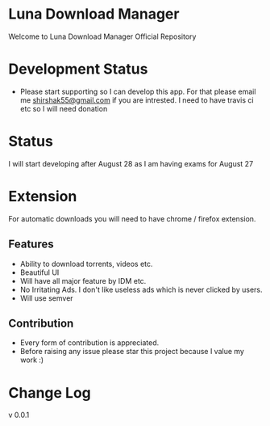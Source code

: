 # Luna Download Manager
Welcome to Luna Download Manager Official Repository

# Development Status
- Please start supporting so I can develop this app. For that please email me shirshak55@gmail.com if you are intrested. I need to have travis ci etc so I will need donation

# Status 
I will start developing after August 28 as I am having exams for August 27

# Extension
For automatic downloads you will need to have chrome / firefox extension.

## Features
- Ability to download torrents, videos etc.
- Beautiful UI
- Will have all major feature by IDM etc.
- No Irritating Ads. I don't like useless ads which is never clicked by users.
- Will use semver

## Contribution
- Every form of contribution is appreciated. 
- Before raising any issue please star this project because I value my work :)

# Change Log
v 0.0.1

